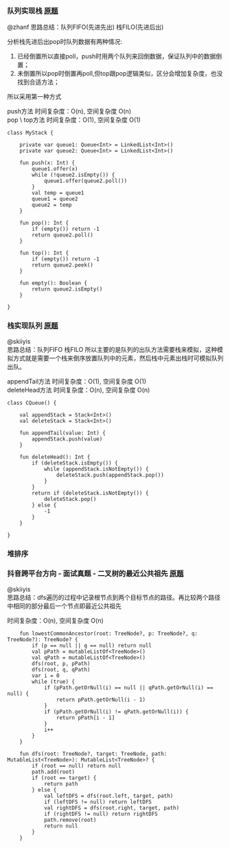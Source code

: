 ### 队列实现栈 [原题](https://leetcode-cn.com/problems/implement-stack-using-queues)
@zhanf
思路总结：队列FIFO(先进先出) 栈FILO(先进后出)  

分析栈先进后出pop时队列数据有两种情况:
1. 已经倒置所以直接poll，push时用两个队列来回倒数据，保证队列中的数据倒置；
2. 未倒置所以pop时倒置再poll,但top跟pop逻辑类似，区分会增加复杂度，也没找到合适方法；  

所以采用第一种方式

push方法 时间复杂度：O(n), 空间复杂度 O(n)  
pop \ top方法 时间复杂度：O(1), 空间复杂度 O(1)

````
class MyStack {

    private var queue1: Queue<Int> = LinkedList<Int>()
    private var queue2: Queue<Int> = LinkedList<Int>()

    fun push(x: Int) {
        queue1.offer(x)
        while (!queue2.isEmpty()) {
            queue1.offer(queue2.poll())
        }
        val temp = queue1
        queue1 = queue2
        queue2 = temp
    }

    fun pop(): Int {
        if (empty()) return -1
        return queue2.poll()
    }

    fun top(): Int {
        if (empty()) return -1
        return queue2.peek()
    }

    fun empty(): Boolean {
        return queue2.isEmpty()
    }

}
````

### 栈实现队列 [原题](https://leetcode-cn.com/problems/yong-liang-ge-zhan-shi-xian-dui-lie-lcof/)

@skiiyis  
思路总结：队列FIFO 栈FILO 所以主要的是队列的出队方法需要栈来模拟，这种模拟方式就是需要一个栈来倒序放置队列中的元素，然后栈中元素出栈时可模拟队列出队。  

appendTail方法 时间复杂度：O(1), 空间复杂度 O(1)  
deleteHead方法 时间复杂度：O(n), 空间复杂度 O(n)
```
class CQueue() {

    val appendStack = Stack<Int>()
    val deleteStack = Stack<Int>()

    fun appendTail(value: Int) {
        appendStack.push(value)
    }

    fun deleteHead(): Int {
        if (deleteStack.isEmpty()) {
            while (appendStack.isNotEmpty()) {
                deleteStack.push(appendStack.pop())
            }
        }
        return if (deleteStack.isNotEmpty()) {
            deleteStack.pop()
        } else {
            -1
        }
    }

}
```
### 堆排序
### 抖音跨平台方向 - 面试真题 - 二叉树的最近公共祖先 [原题](https://leetcode-cn.com/problems/er-cha-shu-de-zui-jin-gong-gong-zu-xian-lcof/)

@skiiyis  
思路总结：dfs遍历的过程中记录根节点到两个目标节点的路径。再比较两个路径中相同的部分最后一个节点即最近公共祖先  

时间复杂度：O(n), 空间复杂度 O(n)  
```
    fun lowestCommonAncestor(root: TreeNode?, p: TreeNode?, q: TreeNode?): TreeNode? {
        if (p == null || q == null) return null
        val pPath = mutableListOf<TreeNode>()
        val qPath = mutableListOf<TreeNode>()
        dfs(root, p, pPath)
        dfs(root, q, qPath)
        var i = 0
        while (true) {
            if (pPath.getOrNull(i) == null || qPath.getOrNull(i) == null) {
                return pPath.getOrNull(i - 1)
            }
            if (pPath.getOrNull(i) != qPath.getOrNull(i)) {
                return pPath[i - 1]
            }
            i++
        }
    }

    fun dfs(root: TreeNode?, target: TreeNode, path: MutableList<TreeNode>): MutableList<TreeNode>? {
        if (root == null) return null
        path.add(root)
        if (root == target) {
            return path
        } else {
            val leftDFS = dfs(root.left, target, path)
            if (leftDFS != null) return leftDFS
            val rightDFS = dfs(root.right, target, path)
            if (rightDFS != null) return rightDFS
            path.remove(root)
            return null
        }
    }
````
